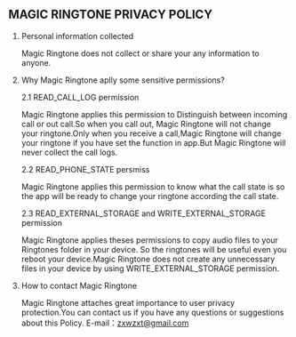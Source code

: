 ## MAGIC RINGTONE PRIVACY POLICY

1. Personal information collected

    Magic Ringtone does not collect or share your any information to anyone.



2. Why Magic Ringtone aplly some sensitive permissions?

    2.1  READ_CALL_LOG permission
    
    Magic Ringtone applies this permission to Distinguish between incoming call or out call.So when you call out, Magic Ringtone will not change your ringtone.Only     when you receive a call,Magic Ringtone will change your ringtone if you have set the function in app.But Magic Ringtone will never collect the call logs.

    2.2 READ_PHONE_STATE persmiss
    
    Magic Ringtone applies this permission to know what the call state is so the app will be ready to change your ringtone according the call state.

    2.3  READ_EXTERNAL_STORAGE and WRITE_EXTERNAL_STORAGE permission
    
    Magic Ringtone applies theses permissions to copy audio files to your Ringtones folder in your device. So the ringtones will be useful even you reboot your           device.Magic Ringtone does not create any unnecessary files in your device by using WRITE_EXTERNAL_STORAGE permission.
    
3. How to contact Magic Ringtone

    Magic Ringtone attaches great importance to user privacy protection.You can contact us if you have any questions or suggestions about this Policy.
    E-mail：zxwzxt@gmail.com

